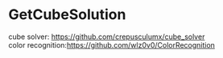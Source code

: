 # GetCubeSolution
cube solver: https://github.com/crepusculumx/cube_solver    
color recognition:https://github.com/wlz0v0/ColorRecognition

